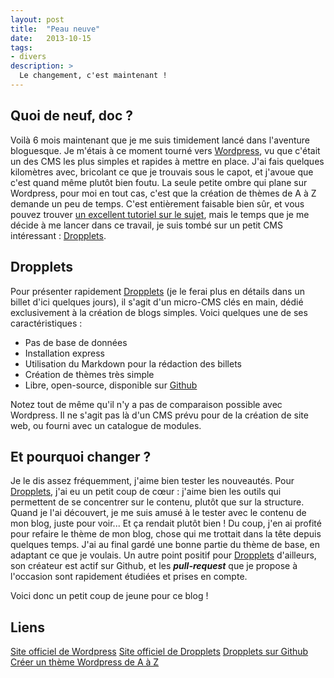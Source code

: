 ```yaml
---
layout: post
title:  "Peau neuve"
date:   2013-10-15
tags:
- divers
description: >
  Le changement, c'est maintenant !
---
```


## Quoi de neuf, doc ?

Voilà 6 mois maintenant que je me suis timidement lancé dans l'aventure bloguesque. Je m'étais à ce moment tourné vers [Wordpress](https://fr.wordpress.org/), vu que c'était un des CMS les plus simples et rapides à mettre en place. J'ai fais quelques kilomètres avec, bricolant ce que je trouvais sous le capot, et j'avoue que c'est quand même plutôt bien foutu.
La seule petite ombre qui plane sur Wordpress, pour moi en tout cas, c'est que la création de thèmes de A à Z demande un peu de temps. C'est entièrement faisable bien sûr, et vous pouvez trouver [un excellent tutoriel sur le sujet](https://wordpress.bbxdesign.com/), mais le temps que je me décide à me lancer dans ce travail, je suis tombé sur un petit CMS intéressant : [Dropplets](https://dropplets.com/).

## Dropplets

Pour présenter rapidement [Dropplets](https://dropplets.com/) (je le ferai plus en détails dans un billet d'ici quelques jours), il s'agit d'un micro-CMS clés en main, dédié exclusivement à la création de blogs simples. Voici quelques une de ses caractéristiques :

* Pas de base de données
* Installation express
* Utilisation du Markdown pour la rédaction des billets
* Création de thèmes très simple
* Libre, open-source, disponible sur [Github](https://github.com/circa75/dropplets)

Notez tout de même qu'il n'y a pas de comparaison possible avec Wordpress. Il ne s'agit pas là d'un CMS prévu pour de la création de site web, ou fourni avec un catalogue de modules.

## Et pourquoi changer ?

Je le dis assez fréquemment, j'aime bien tester les nouveautés. Pour [Dropplets](https://dropplets.com/), j'ai eu un petit coup de cœur : j'aime bien les outils qui permettent de se concentrer sur le contenu, plutôt que sur la structure.
Quand je l'ai découvert, je me suis amusé à le tester avec le contenu de mon blog, juste pour voir... Et ça rendait plutôt bien ! Du coup, j'en ai profité pour refaire le thème de mon blog, chose qui me trottait dans la tête depuis quelques temps. J'ai au final gardé une bonne partie du thème de base, en adaptant ce que je voulais.
Un autre point positif pour [Dropplets](https://dropplets.com/) d'ailleurs, son créateur est actif sur Github, et les ***pull-request*** que je propose à l'occasion sont rapidement étudiées et prises en compte.

Voici donc un petit coup de jeune pour ce blog !

## Liens
[Site officiel de Wordpress](https://fr.wordpress.org/)
[Site officiel de Dropplets](https://dropplets.com/)
[Dropplets sur Github](https://github.com/circa75/dropplets)
[Créer un thème Wordpress de A à Z](https://wordpress.bbxdesign.com/)
